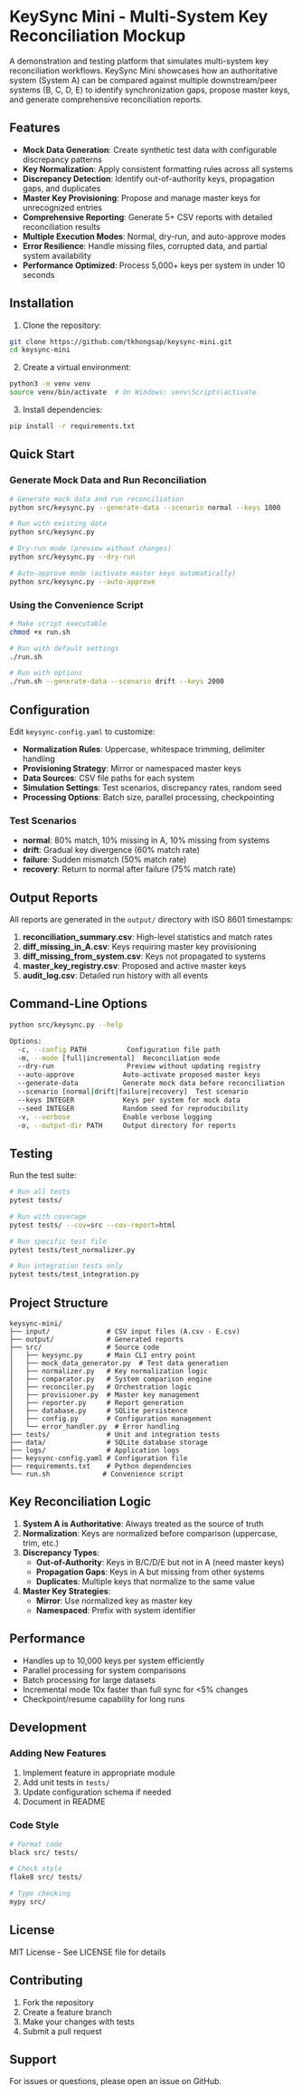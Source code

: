 # KeySync Mini - Multi-System Key Reconciliation Mockup

A demonstration and testing platform that simulates multi-system key reconciliation workflows. KeySync Mini showcases how an authoritative system (System A) can be compared against multiple downstream/peer systems (B, C, D, E) to identify synchronization gaps, propose master keys, and generate comprehensive reconciliation reports.

## Features

- **Mock Data Generation**: Create synthetic test data with configurable discrepancy patterns
- **Key Normalization**: Apply consistent formatting rules across all systems
- **Discrepancy Detection**: Identify out-of-authority keys, propagation gaps, and duplicates
- **Master Key Provisioning**: Propose and manage master keys for unrecognized entries
- **Comprehensive Reporting**: Generate 5+ CSV reports with detailed reconciliation results
- **Multiple Execution Modes**: Normal, dry-run, and auto-approve modes
- **Error Resilience**: Handle missing files, corrupted data, and partial system availability
- **Performance Optimized**: Process 5,000+ keys per system in under 10 seconds

## Installation

1. Clone the repository:
```bash
git clone https://github.com/tkhongsap/keysync-mini.git
cd keysync-mini
```

2. Create a virtual environment:
```bash
python3 -m venv venv
source venv/bin/activate  # On Windows: venv\Scripts\activate
```

3. Install dependencies:
```bash
pip install -r requirements.txt
```

## Quick Start

### Generate Mock Data and Run Reconciliation

```bash
# Generate mock data and run reconciliation
python src/keysync.py --generate-data --scenario normal --keys 1000

# Run with existing data
python src/keysync.py

# Dry-run mode (preview without changes)
python src/keysync.py --dry-run

# Auto-approve mode (activate master keys automatically)
python src/keysync.py --auto-approve
```

### Using the Convenience Script

```bash
# Make script executable
chmod +x run.sh

# Run with default settings
./run.sh

# Run with options
./run.sh --generate-data --scenario drift --keys 2000
```

## Configuration

Edit `keysync-config.yaml` to customize:

- **Normalization Rules**: Uppercase, whitespace trimming, delimiter handling
- **Provisioning Strategy**: Mirror or namespaced master keys
- **Data Sources**: CSV file paths for each system
- **Simulation Settings**: Test scenarios, discrepancy rates, random seed
- **Processing Options**: Batch size, parallel processing, checkpointing

### Test Scenarios

- **normal**: 80% match, 10% missing in A, 10% missing from systems
- **drift**: Gradual key divergence (60% match rate)
- **failure**: Sudden mismatch (50% match rate)
- **recovery**: Return to normal after failure (75% match rate)

## Output Reports

All reports are generated in the `output/` directory with ISO 8601 timestamps:

1. **reconciliation_summary.csv**: High-level statistics and match rates
2. **diff_missing_in_A.csv**: Keys requiring master key provisioning
3. **diff_missing_from_system.csv**: Keys not propagated to systems
4. **master_key_registry.csv**: Proposed and active master keys
5. **audit_log.csv**: Detailed run history with all events

## Command-Line Options

```bash
python src/keysync.py --help

Options:
  -c, --config PATH          Configuration file path
  -m, --mode [full|incremental]  Reconciliation mode
  --dry-run                  Preview without updating registry
  --auto-approve            Auto-activate proposed master keys
  --generate-data           Generate mock data before reconciliation
  --scenario [normal|drift|failure|recovery]  Test scenario
  --keys INTEGER            Keys per system for mock data
  --seed INTEGER            Random seed for reproducibility
  -v, --verbose             Enable verbose logging
  -o, --output-dir PATH     Output directory for reports
```

## Testing

Run the test suite:

```bash
# Run all tests
pytest tests/

# Run with coverage
pytest tests/ --cov=src --cov-report=html

# Run specific test file
pytest tests/test_normalizer.py

# Run integration tests only
pytest tests/test_integration.py
```

## Project Structure

```
keysync-mini/
├── input/              # CSV input files (A.csv - E.csv)
├── output/             # Generated reports
├── src/                # Source code
│   ├── keysync.py      # Main CLI entry point
│   ├── mock_data_generator.py  # Test data generation
│   ├── normalizer.py   # Key normalization logic
│   ├── comparator.py   # System comparison engine
│   ├── reconciler.py   # Orchestration logic
│   ├── provisioner.py  # Master key management
│   ├── reporter.py     # Report generation
│   ├── database.py     # SQLite persistence
│   ├── config.py       # Configuration management
│   └── error_handler.py  # Error handling
├── tests/              # Unit and integration tests
├── data/               # SQLite database storage
├── logs/               # Application logs
├── keysync-config.yaml # Configuration file
├── requirements.txt    # Python dependencies
└── run.sh             # Convenience script
```

## Key Reconciliation Logic

1. **System A is Authoritative**: Always treated as the source of truth
2. **Normalization**: Keys are normalized before comparison (uppercase, trim, etc.)
3. **Discrepancy Types**:
   - **Out-of-Authority**: Keys in B/C/D/E but not in A (need master keys)
   - **Propagation Gaps**: Keys in A but missing from other systems
   - **Duplicates**: Multiple keys that normalize to the same value
4. **Master Key Strategies**:
   - **Mirror**: Use normalized key as master key
   - **Namespaced**: Prefix with system identifier

## Performance

- Handles up to 10,000 keys per system efficiently
- Parallel processing for system comparisons
- Batch processing for large datasets
- Incremental mode 10x faster than full sync for <5% changes
- Checkpoint/resume capability for long runs

## Development

### Adding New Features

1. Implement feature in appropriate module
2. Add unit tests in `tests/`
3. Update configuration schema if needed
4. Document in README

### Code Style

```bash
# Format code
black src/ tests/

# Check style
flake8 src/ tests/

# Type checking
mypy src/
```

## License

MIT License - See LICENSE file for details

## Contributing

1. Fork the repository
2. Create a feature branch
3. Make your changes with tests
4. Submit a pull request

## Support

For issues or questions, please open an issue on GitHub.

